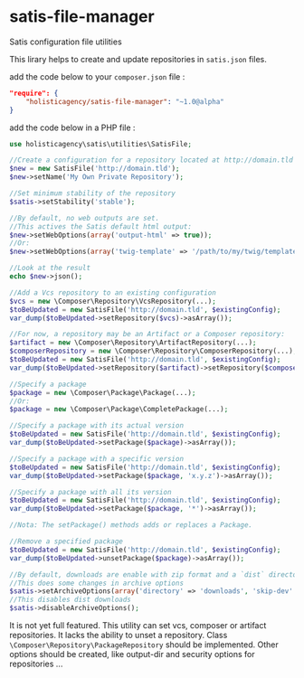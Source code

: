 # satis-file-manager
Satis configuration file utilities

This lirary helps to create and update repositories in `satis.json` files.

add the code below to your `composer.json` file :
```json
"require": {
    "holisticagency/satis-file-manager": "~1.0@alpha"
}
`````

add the code below in a PHP file :
```php
use holisticagency\satis\utilities\SatisFile;

//Create a configuration for a repository located at http://domain.tld
$new = new SatisFile('http://domain.tld');
$new->setName('My Own Private Repository');

//Set minimum stability of the repository
$satis->setStability('stable');

//By default, no web outputs are set.
//This actives the Satis default html output:
$new->setWebOptions(array('output-html' => true));
//Or:
$new->setWebOptions(array('twig-template' => '/path/to/my/twig/templates'));

//Look at the result
echo $new->json();

//Add a Vcs repository to an existing configuration
$vcs = new \Composer\Repository\VcsRepository(...);
$toBeUpdated = new SatisFile('http://domain.tld', $existingConfig);
var_dump($toBeUpdated->setRepository($vcs)->asArray());

//For now, a repository may be an Artifact or a Composer repository:
$artifact = new \Composer\Repository\ArtifactRepository(...);
$composerRepository = new \Composer\Repository\ComposerRepository(...);
$toBeUpdated = new SatisFile('http://domain.tld', $existingConfig);
var_dump($toBeUpdated->setRepository($artifact)->setRepository($composerRepository)->asArray());

//Specify a package
$package = new \Composer\Package\Package(...);
//Or:
$package = new \Composer\Package\CompletePackage(...);

//Specify a package with its actual version
$toBeUpdated = new SatisFile('http://domain.tld', $existingConfig);
var_dump($toBeUpdated->setPackage($package)->asArray());

//Specify a package with a specific version
$toBeUpdated = new SatisFile('http://domain.tld', $existingConfig);
var_dump($toBeUpdated->setPackage($package, 'x.y.z')->asArray());

//Specify a package with all its version
$toBeUpdated = new SatisFile('http://domain.tld', $existingConfig);
var_dump($toBeUpdated->setPackage($package, '*')->asArray());

//Nota: The setPackage() methods adds or replaces a Package.

//Remove a specified package
$toBeUpdated = new SatisFile('http://domain.tld', $existingConfig);
var_dump($toBeUpdated->unsetPackage($package)->asArray());

//By default, downloads are enable with zip format and a `dist` directory.
//This does some changes in archive options
$satis->setArchiveOptions(array('directory' => 'downloads', 'skip-dev' => true));
//This disables dist downloads
$satis->disableArchiveOptions();
```

It is not yet full featured. This utility can set vcs, composer or artifact repositories. It lacks the ability to unset a repository. Class `\Composer\Repository\PackageRepository` should be implemented. Other options should be created, like output-dir and security options for repositories ...
